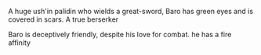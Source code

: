 A huge ush'in palidin who wields a great-sword, Baro has green eyes and is covered in scars. A true berserker

Baro is deceptively friendly, despite his love for combat. he has a fire affinity
            